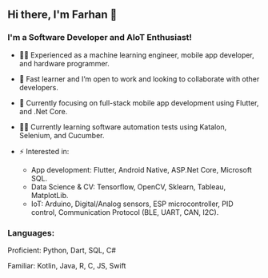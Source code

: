 ## Hi there, I'm Farhan 👋

### I'm a Software Developer and AIoT Enthusiast!

- :man_scientist: Experienced as a machine learning engineer, mobile app developer, and hardware programmer.
- 👯 Fast learner and I’m open to work and looking to collaborate with other developers.
- :dart: Currently focusing on full-stack mobile app development using Flutter, and .Net Core.
- 🧑‍💻 Currently learning software automation tests using Katalon, Selenium, and Cucumber.
  
- ⚡ Interested in:
   - App development: Flutter, Android Native, ASP.Net Core, Microsoft SQL. 
   - Data Science & CV: Tensorflow, OpenCV, Sklearn, Tableau, MatplotLib.
   - IoT: Arduino, Digital/Analog sensors, ESP microcontroller, PID control, Communication Protocol (BLE, UART, CAN, I2C).

### Languages:
Proficient: Python, Dart, SQL, C#

Familiar: Kotlin, Java, R, C, JS, Swift 
<br />



